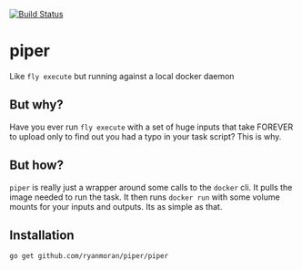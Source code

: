 [![Build Status](https://travis-ci.org/ryanmoran/piper.svg?branch=master)](https://travis-ci.org/ryanmoran/piper)

# piper
Like `fly execute` but running against a local docker daemon

## But why?
Have you ever run `fly execute` with a set of huge inputs
that take FOREVER to upload only to find out you had a typo
in your task script? This is why.

## But how?
`piper` is really just a wrapper around some calls to the
`docker` cli. It pulls the image needed to run the task.
It then runs `docker run` with some volume mounts for your
inputs and outputs. Its as simple as that.

## Installation
`go get github.com/ryanmoran/piper/piper`

